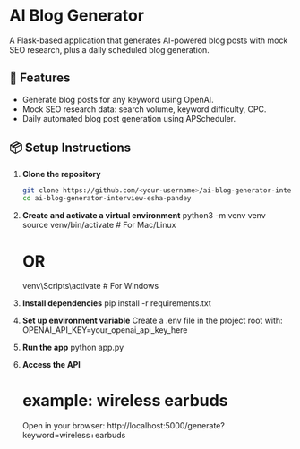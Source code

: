 # AI Blog Generator

A Flask-based application that generates AI-powered blog posts with mock SEO research, plus a daily scheduled blog generation.

## 🚀 Features
- Generate blog posts for any keyword using OpenAI.
- Mock SEO research data: search volume, keyword difficulty, CPC.
- Daily automated blog post generation using APScheduler.

## 📦 Setup Instructions

1. **Clone the repository**
   ```bash
   git clone https://github.com/<your-username>/ai-blog-generator-interview-esha-pandey.git
   cd ai-blog-generator-interview-esha-pandey

2.	**Create and activate a virtual environment**
    python3 -m venv venv
    source venv/bin/activate     # For Mac/Linux
    # OR
    venv\Scripts\activate        # For Windows

3. **Install dependencies**
    pip install -r requirements.txt

4. **Set up environment variable**
    Create a .env file in the project root with: OPENAI_API_KEY=your_openai_api_key_here

5. **Run the app**
    python app.py

6. **Access the API**
    # example: wireless earbuds
    Open in your browser: http://localhost:5000/generate?keyword=wireless+earbuds 